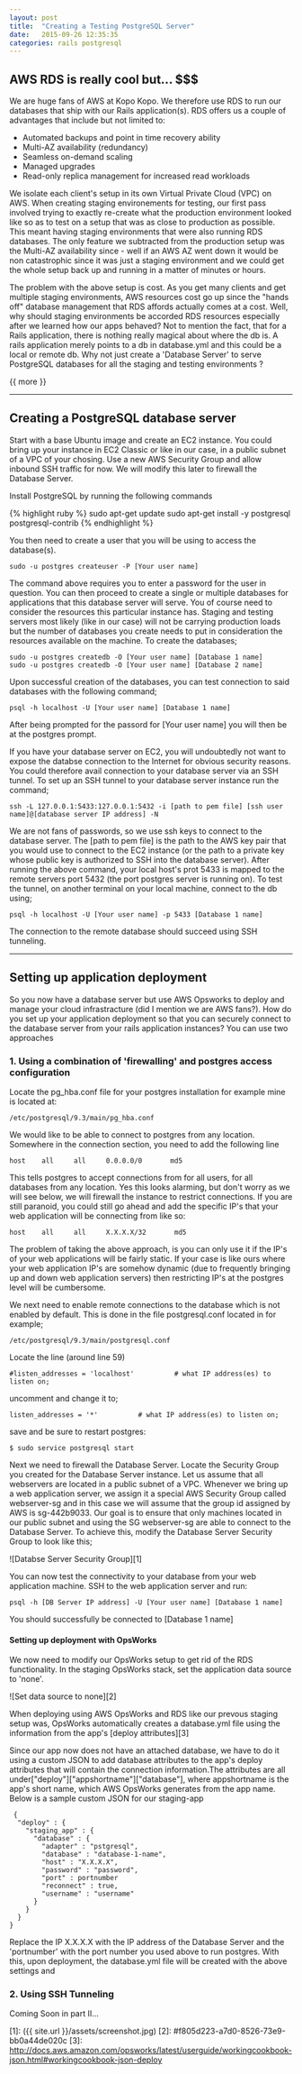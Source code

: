 ```yaml
---
layout: post
title:  "Creating a Testing PostgreSQL Server"
date:   2015-09-26 12:35:35
categories: rails postgresql
---
```



## AWS RDS is really cool but... $$$ 

We are huge fans of AWS at Kopo Kopo. We therefore use RDS to run our databases that ship with our Rails application(s). RDS offers us a couple of advantages that include but not limited to:

 - Automated backups and point in time recovery ability
 - Multi-AZ availability (redundancy)
 - Seamless on-demand scaling
 - Managed upgrades
 - Read-only replica management for increased read workloads

We isolate each client's setup in its own Virtual Private Cloud (VPC) on AWS. When creating staging environements for testing, our first pass involved trying to exactly re-create what the production environment looked like so as to test on a setup that was as close to production as possible. This meant having staging environments that were also running RDS databases. The only feature we subtracted from the production setup was the Multi-AZ availability since - well if an AWS AZ went down it would be non catastrophic since it was just a staging environment and we could get the whole setup back up and running in a matter of minutes or hours.

The problem with the above setup is cost. As you get many clients and get multiple staging environments, AWS resources cost go up since the "hands off" database management that RDS affords actually comes at a cost. Well, why should staging environments be accorded RDS resources especially after we learned how our apps behaved? Not to mention the fact, that for a Rails application, there is nothing really magical about where the db is. A rails application merely points to a db in database.yml and this could be a local or remote db. Why not just create a 'Database Server' to serve PostgreSQL databases for all the staging and testing environments ?

{{ more }}

----------

## Creating a PostgreSQL database server ##

Start with a base Ubuntu image and create an EC2 instance. You could bring up your instance in EC2 Classic or like in our case, in a public subnet of a VPC of your chosing. Use a new AWS Security Group and allow inbound SSH traffic for now. We will modify this later to firewall the Database Server.

Install PostgreSQL by running the following commands

{% highlight ruby %}
    sudo apt-get update
    sudo apt-get install -y postgresql postgresql-contrib
{% endhighlight %}

You then need to create a user that you will be using to access the database(s).

    sudo -u postgres createuser -P [Your user name]
    
The command above requires you to enter a password for the user in question. You can then proceed to create a single or multiple databases for applications that this database server will serve. You of course need to consider the resources this particular instance has. Staging and testing servers most likely (like in our case) will not be carrying production loads but the number of databases you create needs to put in consideration the resources available on the machine. To create the databases;

    sudo -u postgres createdb -O [Your user name] [Database 1 name] 
    sudo -u postgres createdb -O [Your user name] [Database 2 name]

Upon successful creation of the databases, you can test connection to said databases with the following command;

    psql -h localhost -U [Your user name] [Database 1 name]
    
    
After being prompted for the passord for [Your user name] you will then be at the postgres prompt.


If you have your database server on EC2, you will undoubtedly not want to expose the databse connection to the Internet for obvious security reasons. You could therefore avail connection to your database server via an SSH tunnel. To set up an SSH tunnel to your database server instance run the command;

    ssh -L 127.0.0.1:5433:127.0.0.1:5432 -i [path to pem file] [ssh user name]@[database server IP address] -N
    
We are not fans of passwords, so we use ssh keys to connect to the database server. The [path to pem file] is the path to the AWS key pair that you would use to connect to the EC2 instance (or the path to a private key whose public key is authorized to SSH into the database server). After running the above command, your local host's prot 5433 is mapped to the remote servers port 5432 (the port postgres server is running on). To test the tunnel, on another terminal on your local machine, connect to the db using;

    psql -h localhost -U [Your user name] -p 5433 [Database 1 name]
    
    
The connection to the remote database should succeed using SSH tunneling.


----------

## Setting up application deployment ##

So you now have a database server but use AWS Opsworks to deploy and manage your cloud infrastracture (did I mention we are AWS fans?). How do you set up your application deployment so that you can securely connect to the database server from your rails application instances? You can use two approaches

### 1. Using a combination of 'firewalling' and postgres access configuration

Locate the pg_hba.conf file for your postgres installation for example mine is located at:

    /etc/postgresql/9.3/main/pg_hba.conf

We would like to be able to connect to postgres from any location. Somewhere in the connection section, you need to add the following line

    host    all     all     0.0.0.0/0       md5
    
This tells postgres to accept connections from for all users, for all databases from any location. Yes this looks alarming, but don't worry as we will see below, we will firewall the instance to restrict connections. If you are still paranoid, you could still go ahead and add the specific IP's that your web application will be connecting from like so:

    host    all     all     X.X.X.X/32       md5
    
The problem of taking the above approach, is you can only use it if the IP's of your web applications will be fairly static. If your case is like ours where your web application IP's are somehow dynamic (due to frequently bringing up and down web application servers) then restricting IP's at the postgres level will be cumbersome.

We next need to enable remote connections to the database which is not enabled by default. This is done in the file postgresql.conf located in for example;

    /etc/postgresql/9.3/main/postgresql.conf
    
Locate the line (around line 59)

    #listen_addresses = 'localhost'          # what IP address(es) to listen on;

uncomment and change it to;

    listen_addresses = '*'          # what IP address(es) to listen on;
    
save and be sure to restart postgres:

    $ sudo service postgresql start
    
Next we need to firewall the Database Server. Locate the Security Group you created for the Database Server instance. Let us assume that all webservers are located in a public subnet of a VPC. Whenever we bring up a web application server, we assign it a special AWS Security Group called webserver-sg and in this case we will assume that the group id assigned by AWS is sg-442b9033. Our goal is to ensure that only machines located in our public subnet and using the SG webserver-sg are able to connect to the Database Server. To achieve this, modify the Database Server Security Group to look like this;

![Databse Server Security Group][1]

  
You can now test the connectivity to your database from your web application machine. SSH to the web application server and run:

    psql -h [DB Server IP address] -U [Your user name] [Database 1 name]
    
You should successfully be connected to [Database 1 name]


#### Setting up deployment with OpsWorks

We now need to modify our OpsWorks setup to get rid of the RDS functionality. In the staging OpsWorks stack, set the application data source to 'none'. 

![Set data source to none][2]


When deploying using AWS OpsWorks and RDS like our prevous staging setup was, OpsWorks automatically creates a database.yml file using the information from the app's [deploy attributes][3]

Since our app now does not have an attached database, we have to do it using a custom JSON to add database attributes to the app's deploy attributes that will contain the connection information.The attributes are all under["deploy"]["appshortname"]["database"], where appshortname is the app's short name, which AWS OpsWorks generates from the app name. Below is a sample custom JSON for our staging-app
   

     {
      "deploy" : {
        "staging_app" : {
          "database" : {
            "adapter" : "pstgresql",
            "database" : "database-1-name",
            "host" : "X.X.X.X",
            "password" : "password",
            "port" : portnumber
            "reconnect" : true,
            "username" : "username"
          }
        }
      }
    }

Replace the IP X.X.X.X with the IP address of the Database Server and the 'portnumber' with the port number you used above to run postgres. With this, upon deployment, the database.yml file will be created with the above settings and 


### 2. Using SSH Tunneling

Coming Soon in part II...


  [1]: ({{ site.url }}/assets/screenshot.jpg)
  [2]: #f805d223-a7d0-8526-73e9-bb0a44de020c
  [3]: http://docs.aws.amazon.com/opsworks/latest/userguide/workingcookbook-json.html#workingcookbook-json-deploy